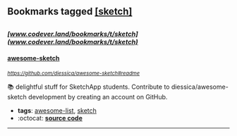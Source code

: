 ## Bookmarks tagged [[sketch]](https://www.codever.land/search?q=[sketch])

_<sup><sup>[www.codever.land/bookmarks/t/sketch](www.codever.land/bookmarks/t/sketch)</sup></sup>_
---
#### [awesome-sketch](https://github.com/diessica/awesome-sketch#readme)
_<sup>https://github.com/diessica/awesome-sketch#readme</sup>_

:books: delightful stuff for SketchApp students. Contribute to diessica/awesome-sketch development by creating an account on GitHub.
* **tags**: [awesome-list](../tagged/awesome-list.md), [sketch](../tagged/sketch.md)
* :octocat: **[source code](https://github.com/diessica/awesome-sketch#readme)**
---
